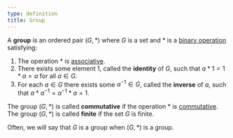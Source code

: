 ```yaml
---
type: definition
title: Group
---
```

A **group** is an ordered pair $(G,*)$ where $G$ is a set and $*$ is a [binary operation](@binary-operation) satisfying:

1. The operation $*$ is [associative](@binary-operation).
2. There exists some element $1$, called the **identity** of $G$, such that $a * 1 = 1 * a = a$ for all $a \in G$.
3. For each $a \in G$ there exists some $a^{-1} \in G$, called the **inverse** of $a$, such that $a * a^{-1} = a^{-1} * a = 1$.

The group $(G,*)$ is called **commutative** if the operation $*$ is [commutative](@binary-operation). The group $(G,*)$ is called **finite** if the set $G$ is finite.

Often, we will say that $G$ is a group when $(G,*)$ is a group.

